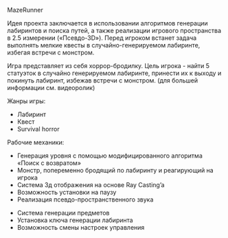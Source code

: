 MazeRunner

Идея проекта заключается в использовании алгоритмов генерации лабиринтов и поиска путей, 
а также реализации игрового пространства в 2.5 измерении («Псевдо-3D»). 
Перед игроком встанет задача выполнять мелкие квесты в случайно-генерируемом лабиринте, избегая встречи с монстром. 

Игра представляет из себя хоррор-бродилку. Цель игрока - найти 5 статуэток в случайно генерируемом лабиринте, 
принести их к выходу и покинуть лабиринт, избежав встречи с монстром.
(для большей информации см. видеоролик)

Жанры игры:
- Лабиринт
- Квест
- Survival horror

Рабочие механики:
- Генерация уровня с помощью модифицированного алгоритма «Поиск с возвратом»
- Монстр, попеременно бродящий по лабиринту и реагирующий на игрока
- Система 3д отображения на основе Ray Casting’a
- Возможность установки на паузу
- Реализация псевдо-пространственного звука
+ Система генерации предметов
+ Установка ключа генерации лабиринта
+ Возможность смены настроек управления